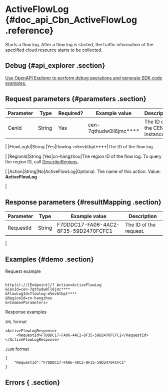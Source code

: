 # ActiveFlowLog {#doc_api_Cbn_ActiveFlowLog .reference}

Starts a flow log. After a flow log is started, the traffic information of the specified cloud resource starts to be collected.

## Debug {#api_explorer .section}

[Use OpenAPI Explorer to perform debug operations and generate SDK code examples.](https://api.aliyun.com/#product=Cbn&api=ActiveFlowLog&type=RPC&version=2017-09-12)

## Request parameters {#parameters .section}

|Parameter|Type|Required?|Example value|Description|
|---------|----|---------|-------------|-----------|
|CenId|String |Yes|cen-7qthudw0ll6jmc\*\*\*\*|The ID of the CEN instance.

 |
|FlowLogId|String |Yes|flowlog-m5evbtbpt\*\*\*\*|The ID of the flow log.

 |
|RegionId|String |Yes|cn-hangzhou|The region ID of the flow log. To query the region ID, call [DescribeRegions](~~36063~~).

 |
|Action|String|No|ActiveFlowLog|Optional. The name of this action. Value: **ActiveFlowLog**

 |

## Response parameters {#resultMapping .section}

|Parameter|Type|Example value|Description|
|---------|----|-------------|-----------|
|RequestId|String|F7DDDC17-FA06-4AC2-8F35-59D2470FCFC1|The ID of the request.

 |

## Examples {#demo .section}

Request example

``` {#request_demo}

http(s)://[Endpoint]/? Action=ActiveFlowLog
&CenId=cen-7qthudw0ll6jmc****
&FlowLogId=flowlog-m5evbtbpt****
&RegionId=cn-hangzhou
&<CommonParameters>

```

Response examples

`XML` format

``` {#xml_return_success_demo}
<ActiveFlowLogResponse>   
     <RequestId>F7DDDC17-FA06-4AC2-8F35-59D2470FCFC1</RequestId>
</ActiveFlowLogResponse>
```

`JSON` format

``` {#json_return_success_demo}
{
	"RequestId":"F7DDDC17-FA06-4AC2-8F35-59D2470FCFC1"
}
```

## Errors { .section}

